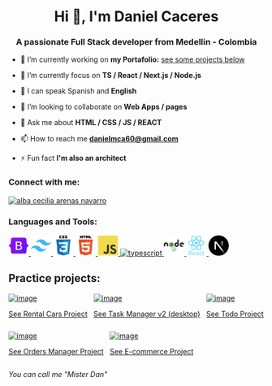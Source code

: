 <h1 align="center">Hi 👋, I'm Daniel Caceres</h1>
<!-- <br> -->
<h3 align="center">A passionate Full Stack developer from Medellin - Colombia</h3>

- 🔭 I’m currently working on **my Portafolio:** [see some projects below](#practice-projects)

- 🌱 I’m currently focus on **TS / React / Next.js / Node.js**

- 🗽 I can speak Spanish and **English**

- 👯 I’m looking to collaborate on **Web Apps / pages**

- 💬 Ask me about **HTML / CSS / JS / REACT**

- 📫 How to reach me **danielmca60@gmail.com**

- ⚡ Fun fact **I'm also an architect**


<h3 align="left">Connect with me:</h3>
<p align="left">
<a href="https://www.linkedin.com/in/daniel-merchan-caceres-ab8388260/" target="_blank"><img align="center" src="https://raw.githubusercontent.com/rahuldkjain/github-profile-readme-generator/master/src/images/icons/Social/linked-in-alt.svg" alt="alba cecilia arenas navarro" height="30" width="40" /></a>
</p>

<h3 align="left">Languages and Tools:</h3>
<p align="left"> <a href="" target="_blank" rel="noreferrer"> <img src="https://raw.githubusercontent.com/devicons/devicon/master/icons/bootstrap/bootstrap-original.svg" alt="bootstrap" width="40" height="40"/> </a> <a href="" target="_blank" rel="noreferrer"> <img src="https://raw.githubusercontent.com/devicons/devicon/master/icons/tailwindcss/tailwindcss-original.svg" alt="tailwindcss" width="40" height="40"/> </a><a href="" target="_blank" rel="noreferrer"> <img src="https://raw.githubusercontent.com/devicons/devicon/master/icons/css3/css3-original-wordmark.svg" alt="css3" width="40" height="40"/> </a> <a href="" target="_blank" rel="noreferrer"> <img src="https://raw.githubusercontent.com/devicons/devicon/master/icons/html5/html5-original-wordmark.svg" alt="html5" width="40" height="40"/> </a> <a href="" target="_blank" rel="noreferrer"> <img src="https://raw.githubusercontent.com/devicons/devicon/master/icons/javascript/javascript-original.svg" alt="javascript" width="40" height="40"/> </a> <a href="" target="_blank" rel="noreferrer"> <img src="https://raw.githubusercontent.com/rahuldkjain/github-profile-readme-generator/refs/heads/master/src/images/icons/ProgrammingLanguages/typescript.svg" alt="typescript" width="40" height="40"/> </a> <a href="" target="_blank" rel="noreferrer"> <img src="https://raw.githubusercontent.com/devicons/devicon/master/icons/nodejs/nodejs-original-wordmark.svg" alt="nodejs" width="40" height="40"/> </a> <a href="" target="_blank" rel="noreferrer"> <img src="https://raw.githubusercontent.com/devicons/devicon/master/icons/react/react-original-wordmark.svg" alt="react" width="40" height="40"/> </a> <a href="" target="_blank" rel="noreferrer"> <img src="https://raw.githubusercontent.com/devicons/devicon/master/icons/nextjs/nextjs-original.svg" alt="sass" width="40" height="40"/> </a> </p>

## Practice projects:

<div style="display: flex; flex-wrap: wrap; gap: 12px;">

<a href="https://rental-cars-project-jet.vercel.app/cars" target="blank">
<img width="257" alt="image" src="https://file.notion.so/f/f/11635030-77ea-4d4b-9bae-4d7bf05acf1e/0e1e616b-12c2-4bef-923d-e1cfa6b4aa02/image.png?table=block&id=1220f72c-daf1-805e-a834-d12159c57e54&spaceId=11635030-77ea-4d4b-9bae-4d7bf05acf1e&expirationTimestamp=1729296000000&signature=_rM3lSpRzhlft4O__rNNaALKo7L5Pv5R2mOug8EwGwo&downloadName=image.png">
<p>See Rental Cars Project</p>
</a>

<a href="https://mister-todo-v2.netlify.app" target="blank">
<img width="257" alt="image" src="https://file.notion.so/f/f/11635030-77ea-4d4b-9bae-4d7bf05acf1e/49f7d274-e7f6-4905-a5e8-51a5a010fae3/image.png?table=block&id=1220f72c-daf1-80a4-a5c6-ea414603d8df&spaceId=11635030-77ea-4d4b-9bae-4d7bf05acf1e&expirationTimestamp=1729252800000&signature=8jq4fzWZ9UUu94Ln1mkLtGYmj9GpZoUu7otZ4gIUoeE&downloadName=image.png">
<p>See Task Manager v2 (desktop)</p>
</a>

<a href="https://mistertodov1.netlify.app/" target="blank">
<img width="257" alt="image" src="https://file.notion.so/f/f/11635030-77ea-4d4b-9bae-4d7bf05acf1e/86c1ce07-d9f3-4faa-a5e0-8953a6d7c3d4/image.png?table=block&id=1220f72c-daf1-8000-a4a7-d3ddc6389650&spaceId=11635030-77ea-4d4b-9bae-4d7bf05acf1e&expirationTimestamp=1729252800000&signature=Q0N6F0wbrPN-7DzotlueaB3sShCzQk-yBtriXy1sWsk&downloadName=image.png">
<p>See Todo Project</p>
</a>


<a href="https://quiosco-food-v2-ts-nextjs.vercel.app/" target="blank">
<img width="257" alt="image" src="https://file.notion.so/f/f/11635030-77ea-4d4b-9bae-4d7bf05acf1e/c7b72ec8-f3b9-4c0f-9671-f1207f693375/image.png?table=block&id=1220f72c-daf1-8031-8d16-d2222fbb754e&spaceId=11635030-77ea-4d4b-9bae-4d7bf05acf1e&expirationTimestamp=1729252800000&signature=LxGt-d7IsEssrPcLJD88yKGufo7x8gfllId88eWrfM4&downloadName=image.png">
<p>See Orders Manager Project</p>
</a>


<a href="https://ecommerce-misterdan.netlify.app" target="blank">
<img width="257" alt="image" src="https://file.notion.so/f/f/11635030-77ea-4d4b-9bae-4d7bf05acf1e/bd35e5fd-a532-4f1b-ba83-ef1d43040917/image.png?table=block&id=1220f72c-daf1-80aa-9440-ca439810d020&spaceId=11635030-77ea-4d4b-9bae-4d7bf05acf1e&expirationTimestamp=1729252800000&signature=zMlEPxYOgOMT0Y2QmLU2nWVGt7Nh09jV6FOMz1JiVFY&downloadName=image.png">
<p>See E-commerce Project</p>
</a>

</div>


*You can call me "Mister Dan"*
